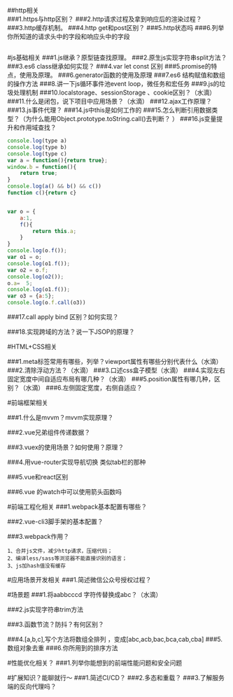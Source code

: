 ##http相关  
###1.https与http区别？
###2.http请求过程及拿到响应后的渲染过程？
###3.http缓存机制。
###4.http get和post区别？
###5.http状态吗
###6.列举你所知道的请求头中的字段和响应头中的字段
```

```

#js基础相关
###1.js继承？原型链查找原理。
###2.原生js实现字符串split方法？
###3.es6 class继承如何实现？
###4.var let const 区别
###5.promise的特点，使用及原理。
###6.generator函数的使用及原理
###7.es6 结构赋值和数组的操作方法
###8.讲一下js循环事件池event loop，微任务和宏任务
###9.js的垃圾处理机制
###10.localstorage、sessionStorage 、cookie区别？（水滴）
###11.什么是闭包，说下项目中应用场景？（水滴）
###12.ajax工作原理？
###13.js事件代理？
###14.js中this是如何工作的
###15.怎么判断引用数据类型？（为什么能用Object.prototype.toString.call()去判断？
）
###16.js变量提升和作用域查找？
```javascript
console.log(type a)
console.log(type b)
console.log(type c)
var a = function(){return true};
window.b = function(){
	return true;
}
console.log(a() && b() && c())
function c(){return c}


var o = {
	a:1,
	f(){
		return this.a;
	}
}
console.log(o.f());
var o1 = o;
console.log(o1.f());
var o2 = o.f;
console.log(o2());
o.a=  5;
console.log(o1.f());
var o3 = {a:5};
console.log(o.f.call(o3))
```
###17.call apply bind 区别？如何实现？

###18.实现跨域的方法？说一下JSOP的原理？



#HTML+CSS相关

###1.meta标签常用有哪些，列举？viewport属性有哪些分别代表什么（水滴）
###2.清除浮动方法？（水滴）
###3.口述css盒子模型（水滴）
###4.实现左右固定宽度中间自适应布局有哪几种？（水滴）
###5.position属性有哪几种，区别？（水滴）
###6.左侧固定宽度，右侧自适应？




#前端框架相关

###1.什么是mvvm？mvvm实现原理？


###2.vue兄弟组件传递数据？

###3.vuex的使用场景？如何使用？原理？

###4.用vue-router实现导航切换 类似tab栏的那种

###5.vue和react区别 

###6.vue 的watch中可以使用箭头函数吗







#前端工程化相关
###1.webpack基本配置有哪些？

###2.vue-cli3脚手架的基本配置？

###3.webpack作用？
```
1、合并js文件，减少http请求，压缩代码；
2、编译less/sass等浏览器不能直接识别的语言；
3、js加hash值没有缓存
```

#应用场景开发相关
###1.简述微信公众号授权过程？

#场景题
###1.将aabbcccd 字符传替换成abc？（水滴）

###2.js实现字符串trim方法

###3.函数节流？防抖？有何区别？

###4.[a,b,c],写个方法将数组全排列 ，变成[abc,acb,bac,bca,cab,cba]
###5.数组对象去重
###6.你所用到的排序方法


#性能优化相关？
###1.列举你能想到的前端性能问题和安全问题


#扩展知识？能聊就行～
###1.简述CI/CD？
###2.多态和重载？
###3.了解服务端的反向代理吗？







